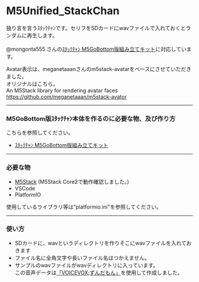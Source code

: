 # M5Unified_StackChan
独り言を言うｽﾀｯｸﾁｬﾝです。セリフをSDカードにwavファイルで入れておくとランダムに再生します。
<br><br>
@mongonta555 さんの[ｽﾀｯｸﾁｬﾝ M5GoBottom版組み立てキット](https://raspberrypi.mongonta.com/about-products-stackchan-m5gobottom-version/ "Title")に対応しています。<br>

Avatar表示は、meganetaaanさんのm5stack-avatarをベースにさせていただきました。<br>
オリジナルはこちら。<br>
An M5Stack library for rendering avatar faces <https://github.com/meganetaaan/m5stack-avator><br>

---

### M5GoBottom版ｽﾀｯｸﾁｬﾝ本体を作るのに必要な物、及び作り方 ###
こちらを参照してください。<br>
* [ｽﾀｯｸﾁｬﾝ M5GoBottom版組み立てキット](https://raspberrypi.mongonta.com/about-products-stackchan-m5gobottom-version/ "Title")<br>

---

### 必要な物 ###
* [M5Stack](http://www.m5stack.com/ "Title") (M5Stack Core2で動作確認しました。)<br>
* VSCode<br>
* PlatformIO<br>

使用しているライブラリ等は"platformio.ini"を参照してください。<br>

---

### 使い方 ###
* SDカードに、wavというディレクトリを作りそこにwavファイルを入れておきます<br>
* ファイル名に全角文字や長いファイル名はつかえません。<br>
* サンプルのwavファイルがwavディレクトリに入っています。<br>
この音声データは[「VOICEVOX;ずんだもん」](https://voicevox.hiroshiba.jp/ "Title")を使用して作成しました。<br>
<br><br>
